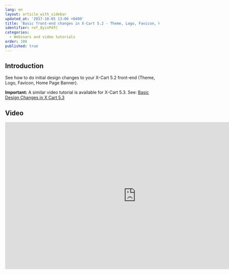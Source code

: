```yaml
---
lang: en
layout: article_with_sidebar
updated_at: '2017-10-05 13:06 +0400'
title: 'Basic front-end changes in X-Cart 5.2 - Theme, Logo, Favicon, Home Page Banner'
identifier: ref_8yinPdfC
categories:
  - Webinars and video tutorials
order: 100
published: true
---
```


## Introduction

See how to do initial design changes to your X-Cart 5.2 front-end (Theme, Logo, Favicon, Home Page Banner).

**Important:** A similar video tutorial is available for X-Cart 5.3. See: [Basic Design Changes in X Cart 5.3](https://kb.x-cart.com/webinars_and_video_tutorials/basic_design_changes_in_x-cart_5.3.html "Basic front-end changes in X-Cart 5.2 - Theme, Logo, Favicon, Home Page Banner")

## Video

<iframe class="youtube-player" type="text/html" style="width: 853px; height: 480px" src="https://www.youtube.com/embed/vMopVgFLDxQ" frameborder="0"></iframe>
